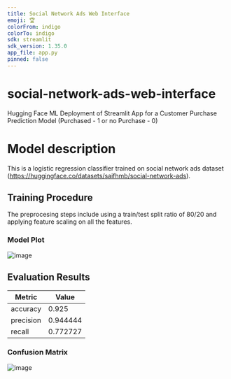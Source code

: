 ```yaml
---
title: Social Network Ads Web Interface
emoji: 🏆
colorFrom: indigo
colorTo: indigo
sdk: streamlit
sdk_version: 1.35.0
app_file: app.py
pinned: false
---
```

# social-network-ads-web-interface
Hugging Face ML Deployment of Streamlit App for a Customer Purchase Prediction Model (Purchased - 1 or no Purchase - 0)

# Model description

This is a logistic regression classifier trained on social network ads dataset (https://huggingface.co/datasets/saifhmb/social-network-ads).
## Training Procedure
The preprocesing steps include using a train/test split ratio of 80/20 and applying feature scaling on all the features.
### Model Plot
![image](https://github.com/saifhmb/social-network-ads-web-interface/assets/111028776/bd23ae48-128f-48ad-a692-1dfdfea1c604)

## Evaluation Results

| Metric    |    Value |
|-----------|----------|
| accuracy  | 0.925    |
| precision | 0.944444 |
| recall    | 0.772727 |
### Confusion Matrix
![image](https://github.com/saifhmb/social-network-ads-web-interface/assets/111028776/1a4dc2f5-b2c5-4c52-a9d2-7a305922d66b)
